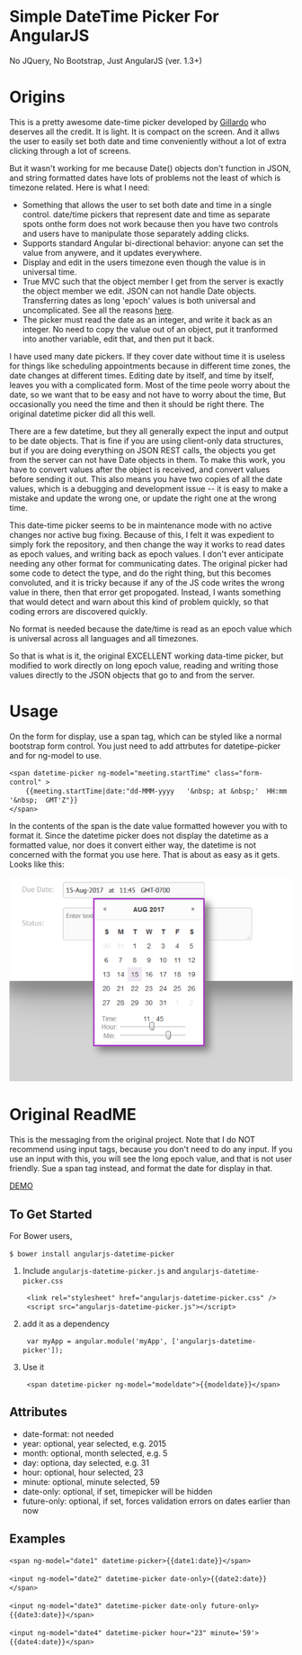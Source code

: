 Simple DateTime Picker For AngularJS
===================================

No JQuery, No Bootstrap, Just AngularJS (ver. 1.3+)

# Origins

This is a pretty awesome date-time picker developed by [Gillardo](https://github.com/Gillardo/bootstrap-ui-datetime-picker) who deserves all the credit.  It is light.  It is compact on the screen.  And it allws the user to easily set both date and time conveniently without a lot of extra clicking through a lot of screens.

But it wasn't working for me because Date() objects don't function in JSON, and string formatted dates have lots of problems not the least of which is timezone related.  Here is what I need:

* Something that allows the user to set both date and time in a single control.  date/time pickers that represent date and time as separate spots onthe form does not work because then you have two controls and users have to manipulate those separately adding clicks.
* Supports standard Angular bi-directional behavior: anyone can set the value from anywere, and it updates everywhere.
* Display and edit in the users timezone even though the value is in universal time.
* True MVC such that the object member I get from the server is exactly the object member we edit.  JSON can not handle Date objects.  Transferring dates as long 'epoch' values is both universal and uncomplicated.  See all the reasons [here](https://agiletribe.wordpress.com/2015/06/10/jsonrest-api-handling-dates/).
* The picker must read the date as an integer, and write it back as an integer.  No need to copy the value out of an object, put it tranformed into another variable, edit that, and then put it back.

I have used many date pickers.  If they cover date without time it is useless for things like scheduling appointments because in different time zones, the date changes at different times.   Editing date by itself, and time by itself, leaves you with a complicated form.  Most of the time peole worry about the date, so we want that to be easy and not have to worry about the time, But occasionally you need the time and then it should be right there.   The original datetime picker did all this well.

There are a few datetime, but they all generally expect the input and output to be date objects.  That is fine if you are using client-only data structures, but if you are doing everything on JSON REST calls, the objects you get from the server can not have Date objects in them.   To make this work, you have to convert values after the object is received, and convert values before sending it out.  This also means you have two copies of all the date values, which is a debugging and development issue -- it is easy to make a mistake and update the wrong one, or update the right one at the wrong time.

This date-time picker seems to be in maintenance mode with no active changes nor active bug fixing.  Because of this, I felt it was expedient to simply fork the repository, and then change the way it works to read dates as epoch values, and writing back as epoch values. I don't ever anticipate needing any other format for communicating dates.  The original picker had some code to detect the type, and do the right thing, but this becomes convoluted, and it is tricky because if any of the JS code writes the wrong value in there, then that error get propogated.  Instead, I wants something that would detect and warn about this kind of problem quickly, so that coding errors are discovered quickly.

No format is needed because the date/time is read as an epoch value which is universal across all languages and all timezones. 

So that is what is it, the original EXCELLENT working data-time picker, but modified to work directly on long epoch value, reading and writing those values directly to the JSON objects that go to and from the server.

# Usage

On the form for display, use a span tag, which can be styled like a normal bootstrap form control.  You just need to add attrbutes for datetipe-picker and for ng-model to use.

    <span datetime-picker ng-model="meeting.startTime" class="form-control" >
        {{meeting.startTime|date:"dd-MMM-yyyy   '&nbsp; at &nbsp;'  HH:mm  '&nbsp;  GMT'Z"}}
    </span> 

In the contents of the span is the date value formatted however you with to format it.  Since the datetime picker does not display the datetime as a formatted value, nor does it convert either way, the datetime is not concerned with the format you use here. That is about as easy as it gets.  Looks like this:

[![Imgur](https://raw.githubusercontent.com/agilepro/angularjs-datetime-picker/master/datetime.png)](https://rawgit.com/agilepro/angularjs-datetime-picker/master/index.html)

# Original ReadME

This is the messaging from the original project.  Note that I do NOT recommend using input tags, because you don't need to do any input.  If you use an input with this, you will see the long epoch value, and that is not user friendly.  Sue a span tag instead, and format the date for display in that.

[DEMO](https://rawgit.com/kineticsocial/angularjs-datetime-picker/master/index.html)


To Get Started
--------------

For Bower users,

  `$ bower install angularjs-datetime-picker`

1. Include `angularjs-datetime-picker.js` and `angularjs-datetime-picker.css`

        <link rel="stylesheet" href="angularjs-datetime-picker.css" />
        <script src="angularjs-datetime-picker.js"></script>

2. add it as a dependency

        var myApp = angular.module('myApp', ['angularjs-datetime-picker']);

3. Use it

        <span datetime-picker ng-model="modeldate">{{modeldate}}</span>

Attributes
------------

  -  date-format: not needed
  -  year: optional, year selected, e.g. 2015
  -  month: optional, month selected, e.g. 5
  -  day: optiona, day selected, e.g. 31
  -  hour: optional, hour selected, 23
  -  minute: optional, minute selected, 59
  -  date-only: optional, if set, timepicker will be hidden
  -  future-only: optional, if set, forces validation errors on dates earlier than now

Examples
--------

    <span ng-model="date1" datetime-picker>{{date1:date}}</span>

    <input ng-model="date2" datetime-picker date-only>{{date2:date}}</span>

    <input ng-model="date3" datetime-picker date-only future-only>{{date3:date}}</span>

    <input ng-model="date4" datetime-picker hour="23" minute='59'>{{date4:date}}</span>

